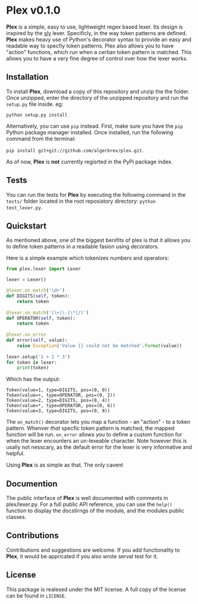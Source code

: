 Plex v0.1.0
====

**Plex** is a simple, easy to use, lightweight regex based lexer. Its design is inspired by the [sly](https://github.com/dabeaz/sly) lexer. Specificly, in the way token patterns are defined. **Plex** makes heavy use of Python's decorator syntax to provide an easy and readable way to specfiy token patterns. Plex also allows you to have "action" functions, which run when a certian token pattern is matched. This allows you to have a very fine degree of control over how the lexer works.

Installation
------------
To install **Plex**, download a copy of this repository and unzip the the folder. Once unzipped, enter the directory of the unzipped repository and run the `setup.py` file inside. eg:

`python setup.py install`

Alternatively, you can use `pip` instead. First, make sure you have the `pip` Python package manager installed. Once installed, run the following command from the terminal:

`pip install git+git://github.com/algerbrex/plex.git`.
  
As of now, **Plex** is **not** currently regisrted in the PyPi package index. 
 
Tests
-----
 
You can run the tests for **Plex** by executing the following command in the `tests/` folder located in the root reposistory directory: `python test_lexer.py`.
 
Quickstart
----------
 
As mentioned above, one of the biggest benifits of plex is that it allows you to define token patterns in a readable fasion using decorators.
 
Here is a simple example which tokenizes numbers and operators:
 
```python
from plex.lexer import Lexer

lexer = Lexer()

@lexer.on_match('\d+')
def DIGITS(self, token):
    return token
    
@lexer.on_match('(\+|\-|\*|/)')
def OPERATOR(self, token):
    return token
    
@lexer.on_error
def error(self, value):
    raise Exception('Value {} could not be matched'.format(value))
    
lexer.setup('1 + 2 * 3')
for token in lexer:
    print(token)
```

Which has the output:

```
Token(value=1, type=DIGITS, pos=(0, 0))
Token(value=+, type=OPERATOR, pos=(0, 2))
Token(value=2, type=DIGITS, pos=(0, 4))
Token(value=*, type=OPERATOR, pos=(0, 6))
Token(value=3, type=DIGITS, pos=(0, 8))
```

The `on_match()` decorator lets you map a function - an "action" - to a token pattern. Whenver _that_ specfic token pattern is matched, the mapped function will be run. `on_error` allows you to define a custom function for when the lexer encounters an un-lexeable character. Note however this is usally not nesscary, as the default error for the lexer is very informative and helpful.

Using **Plex** is as simple as that. The only cavent

Documention
----------- 
The public interface of **Plex** is well documented with comments in plex/lexer.py. For a full public API reference, you can use the `help()` function to display the docstirngs of the module, and the modules public classes.

Contributions
-------------

Contributions and suggestions are welcome. If you add functionality
to **Plex**, it would be appricated if you also wrote serval test for
it.

License
-------

This package is realesed under the MIT license. A full copy of the license can be found in `LICENSE`.
